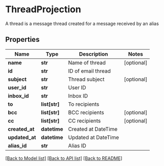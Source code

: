 # ThreadProjection

A thread is a message thread created for a message received by an alias
## Properties
Name | Type | Description | Notes
------------ | ------------- | ------------- | -------------
**name** | **str** | Name of thread | [optional] 
**id** | **str** | ID of email thread | 
**subject** | **str** | Thread subject | [optional] 
**user_id** | **str** | User ID | 
**inbox_id** | **str** | Inbox ID | 
**to** | **list[str]** | To recipients | 
**bcc** | **list[str]** | BCC recipients | [optional] 
**cc** | **list[str]** | CC recipients | [optional] 
**created_at** | **datetime** | Created at DateTime | 
**updated_at** | **datetime** | Updated at DateTime | 
**alias_id** | **str** | Alias ID | 

[[Back to Model list]](../README#documentation-for-models) [[Back to API list]](../README#documentation-for-api-endpoints) [[Back to README]](../README)


